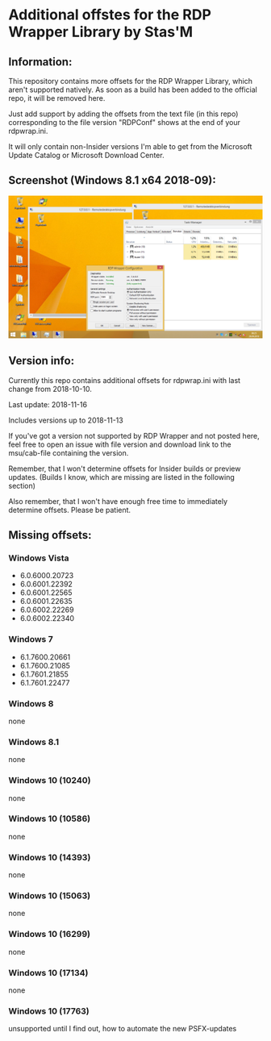 # Additional offstes for the RDP Wrapper Library by Stas'M


## Information:
This repository contains more offsets for the RDP Wrapper Library, which aren't supported natively.
As soon as a build has been added to the official repo, it will be removed here.

Just add support by adding the offsets from the text file (in this repo) corresponding to the file version "RDPConf" shows at the end of your rdpwrap.ini.

It will only contain non-Insider versions I'm able to get from the Microsoft Update Catalog or Microsoft Download Center.


## Screenshot (Windows 8.1 x64 2018-09):
![Screenshot](/RDPWrapper_Demo_w63_19093.png "Screenshot of Windows 8.1 with all updates up to 2018-09")


## Version info:
Currently this repo contains additional offsets for rdpwrap.ini with last change from 2018-10-10.

Last update: 2018-11-16

Includes versions up to 2018-11-13

If you've got a version not supported by RDP Wrapper and not posted here, feel free to open an issue with file version and download link to the msu/cab-file containing the version.

Remember, that I won't determine offsets for Insider builds or preview updates. (Builds I know, which are missing are listed in the following section)

Also remember, that I won't have enough free time to immediately determine offsets. Please be patient.


## Missing offsets:

### Windows Vista
- 6.0.6000.20723
- 6.0.6001.22392
- 6.0.6001.22565
- 6.0.6001.22635
- 6.0.6002.22269
- 6.0.6002.22340

### Windows 7
- 6.1.7600.20661
- 6.1.7600.21085
- 6.1.7601.21855
- 6.1.7601.22477

### Windows 8
none

### Windows 8.1
none

### Windows 10 (10240)
none

### Windows 10 (10586)
none

### Windows 10 (14393)
none

### Windows 10 (15063)
none

### Windows 10 (16299)
none

### Windows 10 (17134)
none

### Windows 10 (17763)
unsupported until I find out, how to automate the new PSFX-updates

